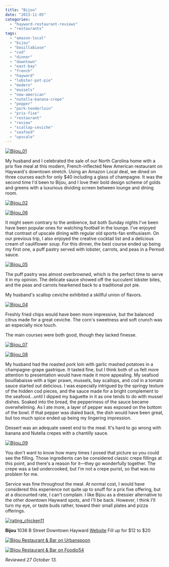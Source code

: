 ```yaml
---
title: "Bijou"
date: "2013-11-05"
categories: 
  - "hayward-restaurant-reviews"
  - "restaurants"
tags: 
  - "amazon-local"
  - "bijou"
  - "bouillabiase"
  - "cod"
  - "dinner"
  - "downtown"
  - "east-bay"
  - "french"
  - "hayward"
  - "lobster-pot-pie"
  - "modern"
  - "mussels"
  - "new-american"
  - "nutella-banana-crepe"
  - "pepper"
  - "pork-tenderloin"
  - "prix-fixe"
  - "restaurant"
  - "review"
  - "scallop-ceviche"
  - "seafood"
  - "upscale"
---
```


[![Bijou_01](http://s3.amazonaws.com/thegourmez-wpmedia/2013/10/Bijou_01.jpg)](http://www.thegourmez.com/2013/11/bijou/bijou_01/)

My husband and I celebrated the sale of our North Carolina home with a prix fixe meal at this modern, French-inflected New American restaurant on Hayward's downtown stretch. Using an Amazon Local deal, we dined on three courses each for only $40 including a glass of champagne. It was the second time I'd been to Bijou, and I love their bold design scheme of golds and greens with a luxurious dividing screen between lounge and dining room.

[![Bijou_02](http://s3.amazonaws.com/thegourmez-wpmedia/2013/10/Bijou_02.jpg)](http://www.thegourmez.com/2013/11/bijou/bijou_02/)

[![Bijou_06](http://s3.amazonaws.com/thegourmez-wpmedia/2013/10/Bijou_06.jpg)](http://www.thegourmez.com/2013/11/bijou/bijou_06/)

It might seem contrary to the ambience, but both Sunday nights I've been have been popular ones for watching football in the lounge. I've enjoyed that contrast of upscale dining with regular old sports-fan enthusiasm. On our previous trip, I also enjoyed the creative cocktail list and a delicious cream of cauliflower soup. For this dinner, the best course ended up being my first one, a puff pastry served with lobster, carrots, and peas in a Pernod sauce.

[![Bijou_05](http://s3.amazonaws.com/thegourmez-wpmedia/2013/10/Bijou_05.jpg)](http://www.thegourmez.com/2013/11/bijou/bijou_05/)

The puff pastry was almost overbrowned, which is the perfect time to serve it in my opinion. The delicate sauce showed off the succulent lobster bites, and the peas and carrots hearkened back to a traditional pot pie.

My husband's scallop ceviche exhibited a skillful union of flavors.

[![Bijou_04](http://s3.amazonaws.com/thegourmez-wpmedia/2013/10/Bijou_04.jpg)](http://www.thegourmez.com/2013/11/bijou/bijou_04/)

Freshly fried chips would have been more impressive, but the balanced citrus made for a great ceviche. The corn's sweetness and soft crunch was an especially nice touch.

The main courses were both good, though they lacked finesse.

[![Bijou_07](http://s3.amazonaws.com/thegourmez-wpmedia/2013/10/Bijou_07.jpg)](http://www.thegourmez.com/2013/11/bijou/bijou_07/)

[![Bijou_08](http://s3.amazonaws.com/thegourmez-wpmedia/2013/10/Bijou_08.jpg)](http://www.thegourmez.com/2013/11/bijou/bijou_08/)

My husband had the roasted pork loin with garlic mashed potatoes in a champagne-grape gastrique. It tasted fine, but I think both of us felt more attention to presentation would have made it more appealing. My seafood bouillabaisse with a tiger prawn, mussels, bay scallops, and cod in a tomato sauce started out delicious. I was especially intrigued by the springy texture of the hidden cod pieces, and the sauce made for a bright complement to the seafood…until I dipped my baguette in it as one tends to do with mussel dishes. Soaked into the bread, the pepperiness of the sauce became overwhelming. As I ate more, a layer of pepper was exposed on the bottom of the bowl. If that pepper was dialed back, the dish would have been great, but too much spice ended up being my lingering impression.

Dessert was an adequate sweet end to the meal. It's hard to go wrong with banana and Nutella crepes with a chantilly sauce.

[![Bijou_09](http://s3.amazonaws.com/thegourmez-wpmedia/2013/10/Bijou_09.jpg)](http://www.thegourmez.com/2013/11/bijou/bijou_09/)

You don't want to know how many times I posed that picture so you could see the filling. Those ingredients can be considered classic crepe fillings at this point, and there's a reason for it—they go wonderfully together. The crepe was a tad undercooked, but I'm not a crepe purist, so that was no problem for me.

Service was fine throughout the meal. At normal cost, I would have considered this experience not quite up to snuff for a prix fixe offering, but at a discounted rate, I can't complain. I like Bijou as a dressier alternative to the other downtown Hayward spots, and I'll be back. However, I think I'll turn my eye, or taste buds rather, toward their small plates and pizza offerings.

[![rating_chicken11](http://s3.amazonaws.com/thegourmez-wpmedia/2009/02/rating_chicken11.gif)](http://www.thegourmez.com/2009/02/barten-guestier-private-selection-merlot-2006/rating_chicken11/)

**Bijou** 1036 B Street Downtown Hayward [Website](http://www.bijouexperience.com/) Fill up for $12 to $20

[![Bijou Restaurant & Bar on Urbanspoon](http://www.urbanspoon.com/b/link/777114/minilink.gif)](http://www.urbanspoon.com/r/6/777114/restaurant/Bijou-Restaurant-Bar-Hayward)

[![Bijou Restaurant & Bar on Foodio54](http://foodio54.com/images/badge-1-9dba6.jpg)](http://foodio54.com/restaurant/Hayward-CA/9dba6/Bijou-Restaurant-amp-Bar)

_Reviewed 27 October 13._
